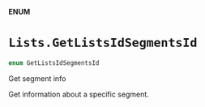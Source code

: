 **ENUM**

# `Lists.GetListsIdSegmentsId`

```swift
enum GetListsIdSegmentsId
```

Get segment info

Get information about a specific segment.
